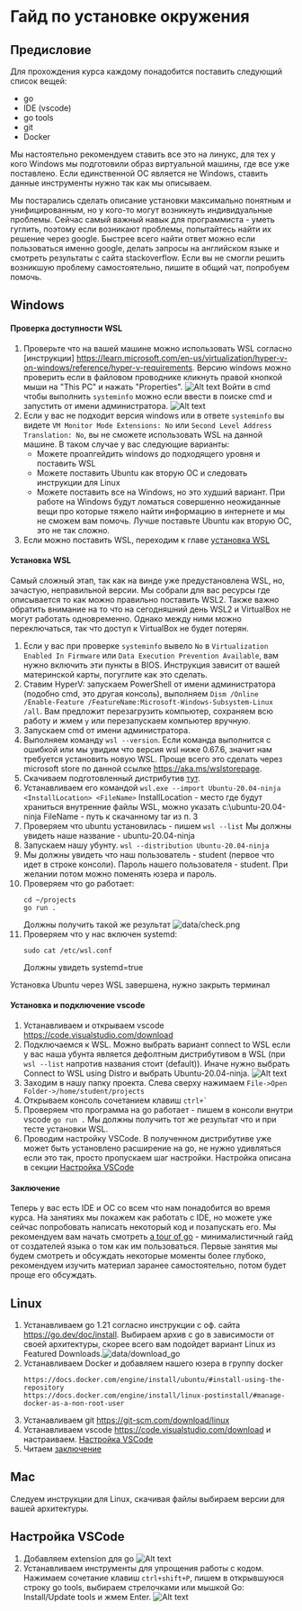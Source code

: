 # Гайд по установке окружения

## Предисловие
Для прохождения курса каждому понадобится поставить следующий список вещей:

- go
- IDE (vscode)
- go tools
- git
- Docker

Мы настоятельно рекомендуем ставить все это на линукс, для тех у кого Windows мы подготовили образ виртуальной машины, где все уже поставлено. Если единственной ОС является не Windows, ставить данные инструменты нужно так как мы описываем.

Мы постарались сделать описание установки максимально понятным и унифицированным, но у кого-то могут возникнуть индивидуальные проблемы. Сейчас самый важный навык для программиста - уметь гуглить, поэтому если возникают проблемы, попытайтесь найти их решение через google. Быстрее всего найти ответ можно если пользоваться именно google, делать запросы на английском языке и смотреть результаты с сайта stackoverflow. Если вы не смогли решить возникшую проблему самостоятельно, пишите в общий чат, попробуем помочь.

## Windows
#### Проверка доступности WSL
1. Проверьте что на вашей машине можно использовать WSL согласно [инструкции] https://learn.microsoft.com/en-us/virtualization/hyper-v-on-windows/reference/hyper-v-requirements. Версию windows можно проверить если в файловом проводнике кликнуть правой кнопкой мыши на "This PC" и нажать "Properties". ![Alt text](data/win_properties.png) Войти в cmd чтобы выполнить ```systeminfo``` можно если ввести в поиске cmd и запустить от имени администратора. ![Alt text](data/image.png)
2. Если у вас не подходит версия windows или в ответе ```systeminfo``` вы видете ```VM Monitor Mode Extensions: No``` или ```Second Level Address Translation: No```, вы не сможете использовать WSL на данной машине. В таком случае у вас следующие варианты:
   - Можете проапгейдить windows до подходящего уровня и поставить WSL
   - Можете поставить Ubuntu как вторую ОС и следовать инструкции для Linux
   - Можете поставить все на Windows, но это худший вариант. При работе на Windows будут ломаться совершенно неожиданные вещи про которые тяжело найти информацию в интернете и мы не сможем вам помочь. Лучше поставьте Ubuntu как вторую ОС, это не так сложно.
3. Если можно поставить WSL, переходим к главе [установка WSL](#установка-wsl)


#### Установка WSL
Самый сложный этап, так как на винде уже предустановлена WSL, но, зачастую, неправильной версии. Мы собрали для вас ресурсы где описывается то как можно правильно поставить WSL2. Также важно обратить внимание на то что на сегодняшний день WSL2 и VirtualBox не могут работать одновременно. Однако между ними можно переключаться, так что доступ к VirtualBox не будет потерян.

1. Если у вас при проверке ```systeminfo``` вывело ```No``` в ```Virtualization Enabled In Firmware``` или ```Data Execution Prevention Available```, вам нужно включить эти пункты в BIOS. Инструкция зависит от вашей материнской карты, погуглите как это сделать.
2. Ставим HyperV: запускаем PowerShell от имени администратора (подобно cmd, это другая консоль), выполняем ```Dism /Online /Enable-Feature /FeatureName:Microsoft-Windows-Subsystem-Linux /all```. Вам предложит перезагрузить компьютер, сохраняем всю работу и жмем ```y``` или перезапускаем компьютер вручную.
3. Запускаем cmd от имени администратора.
4. Выполняем команду ```wsl --version```. Если команда выполнится с ошибкой или мы увидим что версия wsl ниже 0.67.6, значит нам требуется установить новую WSL. Проще всего это сделать через microsoft store по данной ссылке https://aka.ms/wslstorepage.
5. Скачиваем подготовленный дистрибутив [тут](https://drive.google.com/file/d/14d4YL8Z-HQqo5gdA5fz6q-RR7oeQiPGL/view?usp=sharing).
6. Устанавливаем его командой 
    ```wsl.exe --import Ubuntu-20.04-ninja <InstallLocation> <FileName>```
    InstallLocation - место где будут храниться внутренние файлы WSL, можно указать c:\\ubuntu-20.04-ninja
    FileName - путь к скачанному tar из п. 3
7. Проверяем что ubuntu установилась - пишем 
    ```wsl --list```
    Мы должны увидеть наше название - ubuntu-20.04-ninja
8. Запускаем нашу убунту.
    ```wsl --distribution Ubuntu-20.04-ninja```
9. Мы должны увидеть что наш пользователь - student (первое что идет в строке консоли). Пароль нашего пользователя - student. При желании потом можно поменять юзера и пароль.
10. Проверяем что go работает:
    ```
    cd ~/projects
    go run .
    ```
    Должны получить такой же результат
    ![data/check.png](data/check.png)
11. Проверяем что у нас включен systemd:
    ```
    sudo cat /etc/wsl.conf
    ```
    Должны увидеть systemd=true

Установка Ubuntu через WSL завершена, нужно закрыть терминал

#### Установка и подключение vscode
1. Устанавливаем и открываем vscode https://code.visualstudio.com/download
2. Подключаемся к WSL. Можно выбрать вариант connect to WSL если у вас наша убунта является дефолтным дистрибутивом в WSL (при ```wsl --list``` напротив названия стоит (default)). Иначе нужно выбрать Connect to WSL using Distro и выбрать Ubuntu-20.04-ninja.
   ![Alt text](data/vscode1.png)
3. Заходим в нашу папку проекта. Слева сверху нажимаем 
    ```File->Open Folder->/home/student/projects```
4. Открываем консоль сочетанием клавиш ``` ctrl+` ```
5. Проверяем что программа на go работает - пишем в консоли внутри vscode ```go run .``` Мы должны получить тот же результат что и при тесте установки WSL.
6. Проводим настройку VSCode. В полученном дистрибутиве уже может быть установлено расширение на go, не нужно удивляться если это так, просто пропускаем шаг настройки. Настройка описана в секции [Настройка VSCode](#настройка-vscode)


#### Заключение
Теперь у вас есть IDE и ОС со всем что нам понадобится во время курса. На занятиях мы покажем как работать с IDE, но можете уже сейчас попробовать написать некоторый код и позапускать его. Мы рекомендуем вам начать смотреть [a tour of go](https://go.dev/tour/welcome/1) - минималистичный гайд от создателей языка о том как им пользоваться. Первые занятия мы будем смотреть и обсуждать некоторые моменты более глубоко, рекомендуем изучить материал заранее самостоятельно, потом будет проще его обсуждать.

## Linux
1. Устанавливаем go 1.21 согласно инструкции с оф. сайта https://go.dev/doc/install. Выбираем архив с go в зависимости от своей архитектуры, скорее всего вам подойдет вариант Linux из Featured Downloads.![data/download_go](data/download_go.png)
2. Устанавливаем Docker и добавляем нашего юзера в группу docker 
    ```
    https://docs.docker.com/engine/install/ubuntu/#install-using-the-repository
    https://docs.docker.com/engine/install/linux-postinstall/#manage-docker-as-a-non-root-user
    ```
3. Устанавливаем git https://git-scm.com/download/linux
4. Устанавливаем vscode https://code.visualstudio.com/download и настраиваем. [Настройка VSCode](#настройка-vscode)
5. Читаем [заключение](#заключение)

## Mac
Следуем инструкции для Linux, скачивая файлы выбираем версии для вашей архитектуры.

## Настройка VSCode
1. Добавляем extension для go ![Alt text](data/vscode2.png)
2. Устанавливаем инструменты для упрощения работы с кодом. Нажимаем сочетание клавиш ```ctrl+shift+P```, пишем в открывшуюся строку go tools, выбираем стрелочками или мышкой Go: Install/Update tools и жмем Enter.
![Alt text](data/vscode3.png)
